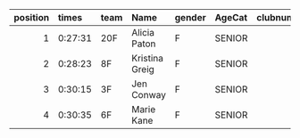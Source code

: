 |   position | times   | team   | Name           | gender   | AgeCat   |   clubnumber | Club name             | Website                                    |   finishPosition |
|-----------:|:--------|:-------|:---------------|:---------|:---------|-------------:|:----------------------|:-------------------------------------------|-----------------:|
|          1 | 0:27:31 | 20F    | Alicia Paton   | F        | SENIOR   |           20 | Cumbernauld AAC       | nan                                        |               29 |
|          2 | 0:28:23 | 8F     | Kristina Greig | F        | SENIOR   |            8 | Bellahouston Harriers | http://www.bellahoustonharriers.co.uk/     |               36 |
|          3 | 0:30:15 | 3F     | Jen Conway     | F        | SENIOR   |            3 | Bellahouston RR       | https://www.bellahoustonroadrunners.co.uk/ |               56 |
|          4 | 0:30:35 | 6F     | Marie Kane     | F        | SENIOR   |            6 | Cambuslang Harriers   | https://cambuslangharriers.org/            |               59 |